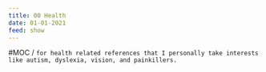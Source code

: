 ```yaml
---
title: 00 Health
date: 01-01-2021
feed: show
---
```

#MOC / `for health related references that I personally take interests like autism, dyslexia, vision, and painkillers.`